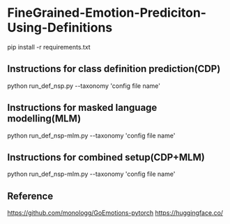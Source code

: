# FineGrained-Emotion-Prediciton-Using-Definitions

pip install -r requirements.txt

## Instructions for class definition prediction(CDP)<br/>
python run_def_nsp.py --taxonomy 'config file name'

## Instructions for masked language modelling(MLM)<br/>
python run_def_nsp-mlm.py --taxonomy 'config file name'

## Instructions for combined setup(CDP+MLM)<br/>
python run_def_nsp-mlm.py --taxonomy 'config file name'

## Reference
https://github.com/monologg/GoEmotions-pytorch
https://huggingface.co/

